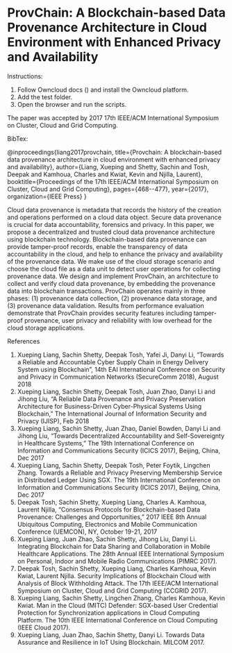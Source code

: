 # ProvChain: A Blockchain-based Data Provenance Architecture in Cloud Environment with Enhanced Privacy and Availability

Instructions:
1. Follow Owncloud docs () and install the Owncloud platform.
2. Add the test folder.
3. Open the browser and run the scripts.


The paper was accepted by 2017 17th IEEE/ACM International Symposium on Cluster, Cloud and Grid Computing. 

BibTex:

@inproceedings{liang2017provchain,
  title={Provchain: A blockchain-based data provenance architecture in cloud environment with enhanced privacy and availability},
  author={Liang, Xueping and Shetty, Sachin and Tosh, Deepak and Kamhoua, Charles and Kwiat, Kevin and Njilla, Laurent},
  booktitle={Proceedings of the 17th IEEE/ACM International Symposium on Cluster, Cloud and Grid Computing},
  pages={468--477},
  year={2017},
  organization={IEEE Press}
}

Cloud data provenance is metadata that records the history of the creation and operations performed on a cloud data object. Secure data provenance is crucial for data accountability, forensics and privacy. In this paper, we propose a decentralized and trusted cloud data provenance architecture using blockchain technology. Blockchain-based data provenance can provide tamper-proof records, enable the
transparency of data accountability in the cloud, and help to enhance the privacy and availability of the provenance data.
We make use of the cloud storage scenario and choose the cloud file as a data unit to detect user operations for collecting provenance data. We design and implement ProvChain, an architecture to collect and verify cloud data provenance, by embedding the provenance data into blockchain transactions. ProvChain operates mainly in three phases: (1) provenance data collection, (2) provenance data storage, and (3) provenance data validation. Results from performance evaluation demonstrate that ProvChain provides security features including
tamper-proof provenance, user privacy and reliability with low overhead for the cloud storage applications.

References
1.	Xueping Liang, Sachin Shetty, Deepak Tosh, Yafei Ji, Danyi Li, “Towards a Reliable and Accountable Cyber Supply Chain in Energy Delivery System using Blockchain”, 14th EAI International Conference on Security and Privacy in Communication Networks (SecureComm 2018), August 2018
2.	Xueping Liang, Sachin Shetty, Deepak Tosh, Juan Zhao, Danyi Li and Jihong Liu, “A Reliable Data Provenance and Privacy Preservation Architecture for Business-Driven Cyber-Physical Systems Using Blockchain,” The International Journal of Information Security and Privacy (IJISP), Feb 2018
3.	Xueping Liang, Sachin Shetty, Juan Zhao, Daniel Bowden, Danyi Li and Jihong Liu, “Towards Decentralized Accountability and Self-Sovereignty in Healthcare Systems,” The 19th International Conference on Information and Communications Security (ICICS 2017), Beijing, China, Dec 2017
4.	Xueping Liang, Sachin Shetty, Deepak Tosh, Peter Foytik, Lingchen Zhang. Towards a Reliable and Privacy Preserving Membership Service in Distributed Ledger Using SGX. The 19th International Conference on Information and Communications Security (ICICS 2017), Beijing, China, Dec 2017
5.	Deepak Tosh, Sachin Shetty, Xueping Liang, Charles A. Kamhoua, Laurent Njilla, “Consensus Protocols for Blockchain-based Data Provenance: Challenges and Opportunities,” 2017 IEEE 8th Annual Ubiquitous Computing, Electronics and Mobile Communication Conference (UEMCON), NY, October 19-21, 2017
6.	Xueping Liang, Juan Zhao, Sachin Shetty, Jihong Liu, Danyi Li. Integrating Blockchain for Data Sharing and Collaboration in Mobile Healthcare Applications. The 28th Annual IEEE International Symposium on Personal, Indoor and Mobile Radio Communications (PIMRC 2017). 
7.	Deepak Tosh, Sachin Shetty, Xueping Liang, Charles Kamhoua, Kevin Kwiat, Laurent Njilla. Security Implications of Blockchain Cloud with Analysis of Block Withholding Attack. The 17th IEEE/ACM International Symposium on Cluster, Cloud and Grid Computing (CCGRID 2017).
8.	Xueping Liang, Sachin Shetty, Lingchen Zhang, Charles Kamhoua, Kevin Kwiat. Man in the Cloud (MITC) Defender: SGX-based User Credential Protection for Synchronization applications in Cloud Computing Platform. The 10th IEEE International Conference on Cloud Computing (IEEE Cloud 2017). 
9.	Xueping Liang, Juan Zhao, Sachin Shetty, Danyi Li. Towards Data Assurance and Resilience in IoT Using Blockchain. MILCOM 2017. 




